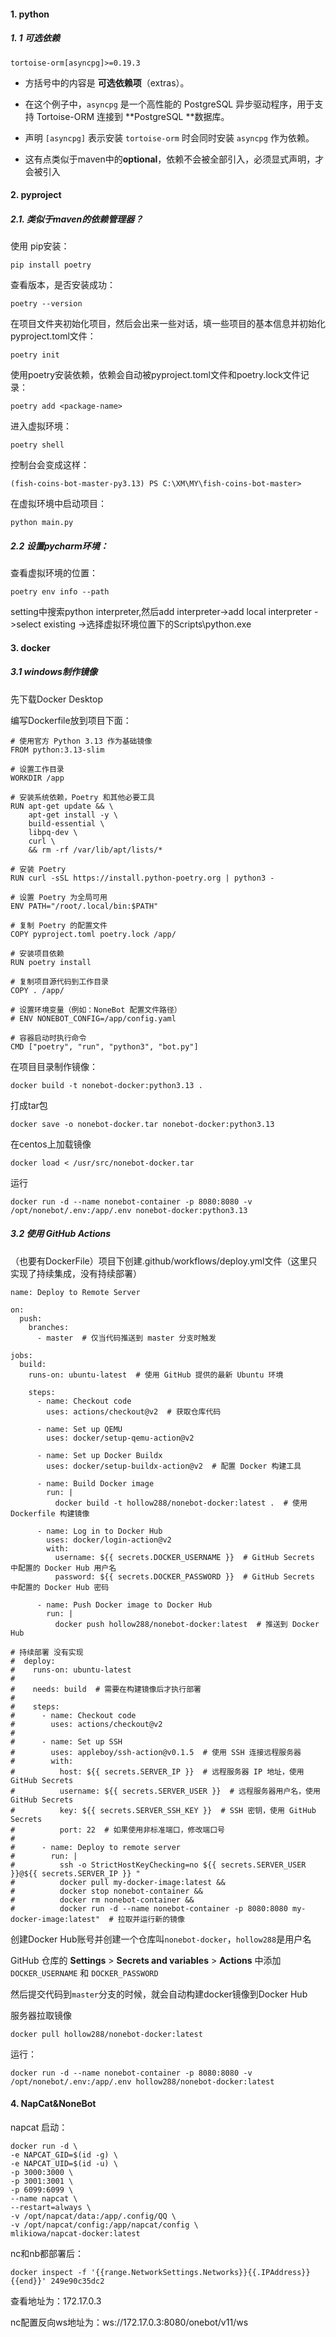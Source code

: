 #### 1. python

##### 1. 1 可选依赖

```
tortoise-orm[asyncpg]>=0.19.3
```

- 方括号中的内容是 **可选依赖项**（extras）。

- 在这个例子中，`asyncpg` 是一个高性能的 PostgreSQL 异步驱动程序，用于支持 Tortoise-ORM 连接到 **PostgreSQL **数据库。

- 声明 `[asyncpg]` 表示安装 `tortoise-orm` 时会同时安装 `asyncpg` 作为依赖。
- 这有点类似于maven中的**optional**，依赖不会被全部引入，必须显式声明，才会被引入

#### 2. pyproject

##### 2.1. 类似于maven的依赖管理器？

使用 pip安装：

```
pip install poetry 
```

查看版本，是否安装成功：

```
poetry --version
```

在项目文件夹初始化项目，然后会出来一些对话，填一些项目的基本信息并初始化pyproject.toml文件：

```
poetry init
```

使用poetry安装依赖，依赖会自动被pyproject.toml文件和poetry.lock文件记录：

```
poetry add <package-name>
```

进入虚拟环境：

```
poetry shell
```

控制台会变成这样：

```
(fish-coins-bot-master-py3.13) PS C:\XM\MY\fish-coins-bot-master> 
```

在虚拟环境中启动项目：

```
python main.py
```

##### 2.2 设置pycharm环境：

查看虚拟环境的位置：

```
poetry env info --path
```

setting中搜索python interpreter,然后add interpreter->add local  interpreter ->select existing ->选择虚拟环境位置下的Scripts\python.exe

#### 3. docker

##### 3.1 windows制作镜像

先下载Docker Desktop

编写Dockerfile放到项目下面：

```
# 使用官方 Python 3.13 作为基础镜像
FROM python:3.13-slim

# 设置工作目录
WORKDIR /app

# 安装系统依赖，Poetry 和其他必要工具
RUN apt-get update && \
    apt-get install -y \
    build-essential \
    libpq-dev \
    curl \
    && rm -rf /var/lib/apt/lists/*

# 安装 Poetry
RUN curl -sSL https://install.python-poetry.org | python3 -

# 设置 Poetry 为全局可用
ENV PATH="/root/.local/bin:$PATH"

# 复制 Poetry 的配置文件
COPY pyproject.toml poetry.lock /app/

# 安装项目依赖
RUN poetry install

# 复制项目源代码到工作目录
COPY . /app/

# 设置环境变量（例如：NoneBot 配置文件路径）
# ENV NONEBOT_CONFIG=/app/config.yaml

# 容器启动时执行命令
CMD ["poetry", "run", "python3", "bot.py"]

```

在项目目录制作镜像：

```
docker build -t nonebot-docker:python3.13 .
```

打成tar包

```
docker save -o nonebot-docker.tar nonebot-docker:python3.13
```

在centos上加载镜像

```
docker load < /usr/src/nonebot-docker.tar
```

运行

```
docker run -d --name nonebot-container -p 8080:8080 -v /opt/nonebot/.env:/app/.env nonebot-docker:python3.13
```

##### 3.2 使用 GitHub Actions

（也要有DockerFile）项目下创建.github/workflows/deploy.yml文件（这里只实现了持续集成，没有持续部署）

```
name: Deploy to Remote Server

on:
  push:
    branches:
      - master  # 仅当代码推送到 master 分支时触发

jobs:
  build:
    runs-on: ubuntu-latest  # 使用 GitHub 提供的最新 Ubuntu 环境

    steps:
      - name: Checkout code
        uses: actions/checkout@v2  # 获取仓库代码

      - name: Set up QEMU
        uses: docker/setup-qemu-action@v2

      - name: Set up Docker Buildx
        uses: docker/setup-buildx-action@v2  # 配置 Docker 构建工具

      - name: Build Docker image
        run: |
          docker build -t hollow288/nonebot-docker:latest .  # 使用 Dockerfile 构建镜像

      - name: Log in to Docker Hub
        uses: docker/login-action@v2
        with:
          username: ${{ secrets.DOCKER_USERNAME }}  # GitHub Secrets 中配置的 Docker Hub 用户名
          password: ${{ secrets.DOCKER_PASSWORD }}  # GitHub Secrets 中配置的 Docker Hub 密码

      - name: Push Docker image to Docker Hub
        run: |
          docker push hollow288/nonebot-docker:latest  # 推送到 Docker Hub

# 持续部署 没有实现
#  deploy:
#    runs-on: ubuntu-latest
#
#    needs: build  # 需要在构建镜像后才执行部署
#
#    steps:
#      - name: Checkout code
#        uses: actions/checkout@v2
#
#      - name: Set up SSH
#        uses: appleboy/ssh-action@v0.1.5  # 使用 SSH 连接远程服务器
#        with:
#          host: ${{ secrets.SERVER_IP }}  # 远程服务器 IP 地址，使用 GitHub Secrets
#          username: ${{ secrets.SERVER_USER }}  # 远程服务器用户名，使用 GitHub Secrets
#          key: ${{ secrets.SERVER_SSH_KEY }}  # SSH 密钥，使用 GitHub Secrets
#          port: 22  # 如果使用非标准端口，修改端口号
#
#      - name: Deploy to remote server
#        run: |
#          ssh -o StrictHostKeyChecking=no ${{ secrets.SERVER_USER }}@${{ secrets.SERVER_IP }} "
#          docker pull my-docker-image:latest &&
#          docker stop nonebot-container &&
#          docker rm nonebot-container &&
#          docker run -d --name nonebot-container -p 8080:8080 my-docker-image:latest"  # 拉取并运行新的镜像

```

创建Docker Hub账号并创建一个仓库叫`nonebot-docker`，`hollow288`是用户名

 GitHub 仓库的 **Settings** > **Secrets and variables** > **Actions** 中添加 `DOCKER_USERNAME` 和 `DOCKER_PASSWORD`

然后提交代码到`master`分支的时候，就会自动构建docker镜像到Docker Hub

服务器拉取镜像

```
docker pull hollow288/nonebot-docker:latest
```

运行：

```
docker run -d --name nonebot-container -p 8080:8080 -v /opt/nonebot/.env:/app/.env hollow288/nonebot-docker:latest
```

#### 4.  NapCat&NoneBot

napcat 启动：

```
docker run -d \
-e NAPCAT_GID=$(id -g) \
-e NAPCAT_UID=$(id -u) \
-p 3000:3000 \
-p 3001:3001 \
-p 6099:6099 \
--name napcat \
--restart=always \
-v /opt/napcat/data:/app/.config/QQ \
-v /opt/napcat/config:/app/napcat/config \
mlikiowa/napcat-docker:latest
```





nc和nb都部署后：

```
docker inspect -f '{{range.NetworkSettings.Networks}}{{.IPAddress}}{{end}}' 249e90c35dc2
```

查看地址为：172.17.0.3

nc配置反向ws地址为：ws://172.17.0.3:8080/onebot/v11/ws

